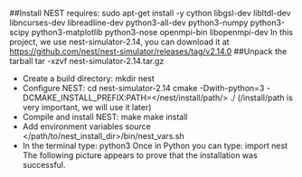 ##Install NEST requires:
    sudo apt-get install -y cython libgsl-dev libltdl-dev libncurses-dev libreadline-dev python3-all-dev python3-numpy python3-scipy python3-matplotlib python3-nose openmpi-bin libopenmpi-dev
    In this project, we use nest-simulator-2.14, you can download it at https://github.com/nest/nest-simulator/releases/tag/v2.14.0
##Unpack the tarball
    tar -xzvf nest-simulator-2.14.tar.gz
* Create a build directory:
    mkdir nest
* Configure NEST:
    cd nest-simulator-2.14 
    cmake -Dwith-python=3 -DCMAKE_INSTALL_PREFIX:PATH=</nest/install/path/> ./
    (/install/path is very important, we will use it later)
* Compile and install NEST:
    make
    make install
* Add environment variables
    source </path/to/nest_install_dir>/bin/nest_vars.sh
* In the terminal type:
    python3
  Once in Python you can type:
    import nest
  The following picture appears to prove that the installation was successful.
